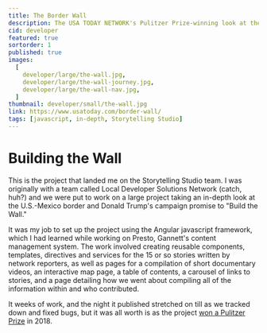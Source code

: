 ```yaml
---
title: The Border Wall
description: The USA TODAY NETWORK's Pulitzer Prize-winning look at the U.S.-Mexico border.
cid: developer
featured: true
sortorder: 1
published: true
images:
  [
    developer/large/the-wall.jpg,
    developer/large/the-wall-journey.jpg,
    developer/large/the-wall-nav.jpg,
  ]
thumbnail: developer/small/the-wall.jpg
link: https://www.usatoday.com/border-wall/
tags: [javascript, in-depth, Storytelling Studio]
---
```


# Building the Wall

This is the project that landed me on the Storytelling Studio team. I was originally with a team called Local Developer Solutions Network (catch, huh?) and we were put to work on a large project taking an in-depth look at the U.S.-Mexico border and Donald Trump's campaign promise to "Build the Wall."

It was my job to set up the project using the Angular javascript framework, which I had learned while working on Presto, Gannett's content management system. The work involved creating reusable components, templates, directives and services for the 15 or so stories written by network reporters, as well as pages for a compilation of short documentary videos, an interactive map page, a table of contents, a carousel of links to stories, and a page detailing how we went about compiling all of the information within and who contributed.

It weeks of work, and the night it published stretched on till as we tracked down and fixed bugs, but it was all worth is as the project [won a Pulitzer Prize](https://www.azcentral.com/story/news/arizona-republic/2018/04/16/arizona-republic-and-usa-today-network-win-pulitzer-prize-border-wall-project/521740002/) in 2018.

<!-- {% include external-link.html url=page.link text="USA TODAY: The Wall" %} -->

